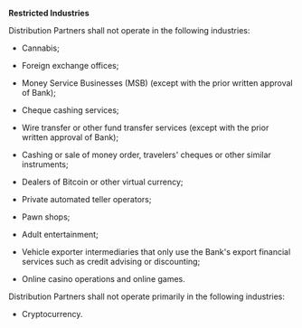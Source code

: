 **Restricted Industries**

Distribution Partners shall not operate in the following industries:

* Cannabis;

* Foreign exchange offices;

* Money Service Businesses (MSB) (except with the prior written approval of Bank);

* Cheque cashing services;

* Wire transfer or other fund transfer services (except with the prior written approval of Bank);

* Cashing or sale of money order, travelers' cheques or other similar instruments;

* Dealers of Bitcoin or other virtual currency;

* Private automated teller operators;

* Pawn shops;

* Adult entertainment;

* Vehicle exporter intermediaries that only use the Bank's export financial services such as credit advising or discounting;

* Online casino operations and online games.

Distribution Partners shall not operate primarily in the following industries:

* Cryptocurrency.
